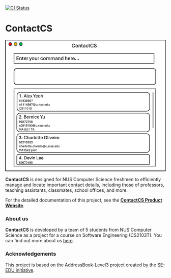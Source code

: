 [![CI Status](https://github.com/se-edu/addressbook-level3/workflows/Java%20CI/badge.svg)](https://github.com/se-edu/addressbook-level3/actions)

# ContactCS

![Ui](docs/images/Ui.png)

**ContactCS** is designed for NUS Computer Science freshmen to efficiently manage and locate important contact details, including those of professors, teaching assistants, classmates, school offices, and more.

For the detailed documentation of this project, see the **[ContactCS Product Website](https://ay2425s1-cs2103t-f12-1.github.io/tp)**.

### About us

**ContactCS** is developed by a team of 5 students from NUS Computer Science as a project for a course on Software Engineering (CS2103T). You can find out more about us [here](https://ay2425s1-cs2103t-f12-1.github.io/tp/AboutUs.html).

### Acknowledgements
This project is based on the AddressBook-Level3 project created by the [SE-EDU initiative](https://se-education.org).
